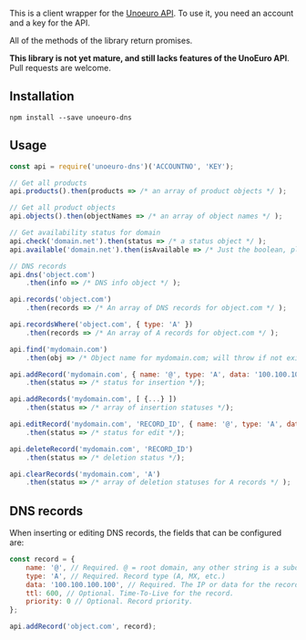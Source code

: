 This is a client wrapper for the [Unoeuro API](https://www.unoeuro.com/docs/api.php). To use it, you need
an account and a key for the API.

All of the methods of the library return promises.

**This library is not yet mature, and still lacks features of the UnoEuro API**. Pull requests are welcome.

## Installation

```
npm install --save unoeuro-dns
```

## Usage

```javascript
const api = require('unoeuro-dns')('ACCOUNTNO', 'KEY');

// Get all products
api.products().then(products => /* an array of product objects */ );

// Get all product objects
api.objects().then(objectNames => /* an array of object names */ );

// Get availability status for domain
api.check('domain.net').then(status => /* a status object */ );
api.available('domain.net').then(isAvailable => /* Just the boolean, please */ );

// DNS records
api.dns('object.com')
	.then(info => /* DNS info object */ );

api.records('object.com')
	.then(records => /* An array of DNS records for object.com */ );

api.recordsWhere('object.com', { type: 'A' })
	.then(records => /* An array of A records for object.com */ );

api.find('mydomain.com')
	.then(obj => /* Object name for mydomain.com; will throw if not existing */);

api.addRecord('mydomain.com', { name: '@', type: 'A', data: '100.100.100.100', ttl: 600, priority: 0 })
	.then(status => /* status for insertion */);

api.addRecords('mydomain.com', [ {...} ])
	.then(status => /* array of insertion statuses */);

api.editRecord('mydomain.com', 'RECORD_ID', { name: '@', type: 'A', data: '100.100.100.100', ttl: 600, priority: 0 })
	.then(status => /* status for edit */);

api.deleteRecord('mydomain.com', 'RECORD_ID')
	.then(status => /* deletion status */);

api.clearRecords('mydomain.com', 'A')
	.then(status => /* array of deletion statuses for A records */ );
```

## DNS records

When inserting or editing DNS records, the fields that can be configured are:

```javascript
const record = {
	name: '@', // Required. @ = root domain, any other string is a subdomain and * can be used for wildcards
	type: 'A', // Required. Record type (A, MX, etc.)
	data: '100.100.100.100', // Required. The IP or data for the record
	ttl: 600, // Optional. Time-To-Live for the record.
	priority: 0 // Optional. Record priority. 
};

api.addRecord('object.com', record);
```